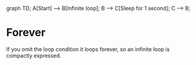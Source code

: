 <div id="chart" class="mermaid">
graph TD;
A[Start] --> B[Infinite loop];
B --> C[Sleep for 1 second];
C --> B;
</div>

# Forever

If you omit the loop condition it loops forever, so an infinite loop is compactly expressed.
